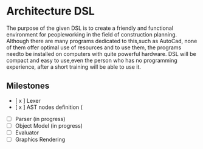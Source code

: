 # Architecture DSL

The purpose of the given DSL is to create a friendly and functional environment for peopleworking in the field of construction planning.  Although there are many programs dedicated to this,such as AutoCad, none of them offer optimal use of resources and to use them, the programs needto be installed on computers with quite powerful hardware.  DSL will be compact and easy to use,even the person who has no programming experience, after a short training will be able to use it.

## Milestones
- [ x ] Lexer
- [ x ] AST nodes definition (
- [ ] Parser (in progress)
- [ ] Object Model (in progress)
- [ ] Evaluator 
- [ ] Graphics Rendering
